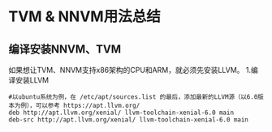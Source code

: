 # TVM & NNVM用法总结

## 编译安装NNVM、TVM
如果想让TVM、NNVM支持x86架构的CPU和ARM，就必须先安装LLVM。
1.编译安装LLVM
```shell
#以ubuntu系统为例，在 /etc/apt/sources.list 的最后，添加最新的LLVM源（以6.0版本为例），可以参考 https://apt.llvm.org/
deb http://apt.llvm.org/xenial/ llvm-toolchain-xenial-6.0 main
deb-src http://apt.llvm.org/xenial/ llvm-toolchain-xenial-6.0 main
```
